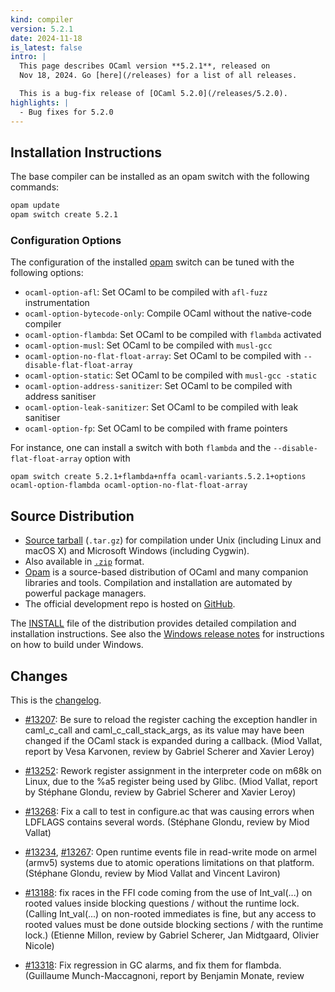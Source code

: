 ```yaml
---
kind: compiler
version: 5.2.1
date: 2024-11-18
is_latest: false
intro: |
  This page describes OCaml version **5.2.1**, released on
  Nov 18, 2024. Go [here](/releases) for a list of all releases.

  This is a bug-fix release of [OCaml 5.2.0](/releases/5.2.0).
highlights: |
  - Bug fixes for 5.2.0
---
```


## Installation Instructions

The base compiler can be installed as an opam switch with the following commands:
```bash
opam update
opam switch create 5.2.1
```

### Configuration Options

The configuration of the installed [opam](https://opam.ocaml.org/) switch can be tuned with the
following options:

- `ocaml-option-afl`: Set OCaml to be compiled with `afl-fuzz` instrumentation
- `ocaml-option-bytecode-only`: Compile OCaml without the native-code compiler
- `ocaml-option-flambda`: Set OCaml to be compiled with `flambda` activated
- `ocaml-option-musl`: Set OCaml to be compiled with `musl-gcc`
- `ocaml-option-no-flat-float-array`: Set OCaml to be compiled with `--disable-flat-float-array`
- `ocaml-option-static`: Set OCaml to be compiled with `musl-gcc -static`
- `ocaml-option-address-sanitizer`: Set OCaml to be compiled with address sanitiser
- `ocaml-option-leak-sanitizer`: Set OCaml to be compiled with leak sanitiser
- `ocaml-option-fp`: Set OCaml to be compiled with frame pointers

For instance, one can install a switch with both `flambda` and the `--disable-flat-float-array` option with

```
opam switch create 5.2.1+flambda+nffa ocaml-variants.5.2.1+options ocaml-option-flambda ocaml-option-no-flat-float-array
```


Source Distribution
-------------------

- [Source
  tarball](https://github.com/ocaml/ocaml/archive/5.2.1.tar.gz)
  (`.tar.gz`) for compilation under Unix (including Linux and macOS X)
  and Microsoft Windows (including Cygwin).
- Also available in
  [`.zip`](https://github.com/ocaml/ocaml/archive/5.2.1.zip)
  format.
- [Opam](https://opam.ocaml.org/) is a source-based distribution of
  OCaml and many companion libraries and tools. Compilation and
  installation are automated by powerful package managers.
- The official development repo is hosted on
  [GitHub](https://github.com/ocaml/ocaml).

The
[INSTALL](https://ocaml.org/releases/5.2/notes/INSTALL.adoc) file
of the distribution provides detailed compilation and installation
instructions. See also the [Windows release
notes](https://ocaml.org/releases/5.2/notes/README.win32.adoc) for
instructions on how to build under Windows.

## Changes 


This is the [changelog](https://ocaml.org/releases/5.2/notes/Changes).

- [#13207](https://github.com/ocaml/ocaml/issues/13207): Be sure to reload the register caching the exception handler in
  caml_c_call and caml_c_call_stack_args, as its value may have been changed
  if the OCaml stack is expanded during a callback.
  (Miod Vallat, report by Vesa Karvonen, review by Gabriel Scherer and
   Xavier Leroy)

- [#13252](https://github.com/ocaml/ocaml/issues/13252): Rework register assignment in the interpreter code on m68k on Linux,
  due to the %a5 register being used by Glibc.
  (Miod Vallat, report by Stéphane Glondu, review by Gabriel Scherer and
   Xavier Leroy)

- [#13268](https://github.com/ocaml/ocaml/issues/13268): Fix a call to test in configure.ac that was causing errors when
  LDFLAGS contains several words.
  (Stéphane Glondu, review by Miod Vallat)

- [#13234](https://github.com/ocaml/ocaml/issues/13234), [#13267](https://github.com/ocaml/ocaml/issues/13267): Open runtime events file in read-write mode on armel
  (armv5) systems due to atomic operations limitations on that
  platform.
  (Stéphane Glondu, review by Miod Vallat and Vincent Laviron)

- [#13188](https://github.com/ocaml/ocaml/issues/13188): fix races in the FFI code coming from the use of Int_val(...)
  on rooted values inside blocking questions / without the runtime lock.
  (Calling Int_val(...) on non-rooted immediates is fine, but any
   access to rooted values must be done outside blocking sections /
   with the runtime lock.)
  (Etienne Millon, review by Gabriel Scherer, Jan Midtgaard, Olivier Nicole)

- [#13318](https://github.com/ocaml/ocaml/issues/13318): Fix regression in GC alarms, and fix them for flambda.
  (Guillaume Munch-Maccagnoni, report by Benjamin Monate, review
